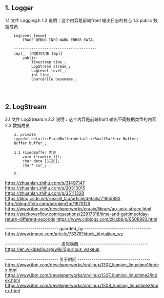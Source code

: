 
## 1. Logger ##
1.1 文件 Logging.h 
1.2 说明：这个内容是前端front 输出日志的核心
1.3 public 数据成员
```
    LogLevel [enum]
		TRACE DEBUG INFO WARN ERROR FATAL
	
	--------------------------------------
	impl_  [内置的对象 Impl]
		public:
			Timestamp time_;
			LogStream stream_;
			LogLevel level_;
			int line_;
			SourceFile basename_;


	
```

## 2. LogStream ##
2.1 文件 LogStream.h
2.2 说明：这个内容是前端front 输出不同数据类型的内容
2.3 数据成员

```
	1. private
	typedef detail::FixedBuffer<detail::kSmallBuffer> Buffer;
	Buffer buffer_;

	1.1 FixedBuffer 内容
		void (*cookie_)();
 	 	char data_[SIZE];
  		char* cur_;

	2. 
```


https://zhuanlan.zhihu.com/p/31497147
https://zhuanlan.zhihu.com/p/20313015
https://zhuanlan.zhihu.com/p/35111228
https://blog.csdn.net/russell_tao/article/details/7185588#
http://blog.51cto.com/berniem2m/1870125
https://www.ibm.com/developerworks/cn/aix/library/au-unix-strace.html
https://stackoverflow.com/questions/22917318/time-and-gettimeofday-return-different-seconds
https://www.cnblogs.com/zlcxbb/p/6508993.html

--------------------------- guarded_by ----------------------------------
https://www.imooc.com/article/73378?block_id=tuijian_wz

---------------------------- 虚假唤醒 -----------------------------------
https://en.wikipedia.org/wiki/Spurious_wakeup

--------------------------- 关于时间 -------------------------------------
https://www.ibm.com/developerworks/cn/linux/1307_liuming_linuxtime1/index.html
https://www.ibm.com/developerworks/cn/linux/1307_liuming_linuxtime2/index.html
https://www.ibm.com/developerworks/cn/linux/1308_liuming_linuxtime3/index.html